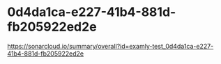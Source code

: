 # 0d4da1ca-e227-41b4-881d-fb205922ed2e
https://sonarcloud.io/summary/overall?id=examly-test_0d4da1ca-e227-41b4-881d-fb205922ed2e
